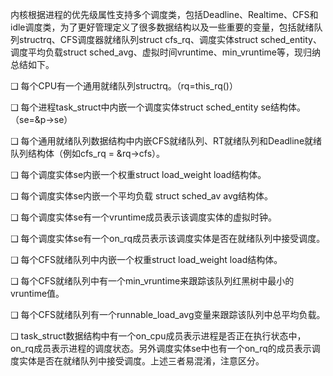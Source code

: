 内核根据进程的优先级属性支持多个调度类，包括Deadline、Realtime、CFS和idle调度类，为了更好管理定义了很多数据结构以及一些重要的变量，包括就绪队列structrq、CFS调度器就绪队列struct cfs_rq、调度实体struct sched_entity、调度平均负载struct sched_avg、虚拟时间vruntime、min_vruntime等，现归纳总结如下。

❑ 每个CPU有一个通用就绪队列structrq。（rq=this_rq()）

❑ 每个进程task_struct中内嵌一个调度实体struct sched_entity se结构体。（se=&p->se）

❑ 每个通用就绪队列数据结构中内嵌CFS就绪队列、RT就绪队列和Deadline就绪队列结构体（例如cfs_rq = &rq->cfs）。

❑ 每个调度实体se内嵌一个权重struct load_weight load结构体。

❑ 每个调度实体se内嵌一个平均负载 struct sched_av avg结构体。

❑ 每个调度实体se有一个vruntime成员表示该调度实体的虚拟时钟。

❑ 每个调度实体se有一个on_rq成员表示该调度实体是否在就绪队列中接受调度。

❑ 每个CFS就绪队列中内嵌一个权重struct load_weight load结构体。

❑ 每个CFS就绪队列中有一个min_vruntime来跟踪该队列红黑树中最小的vruntime值。

❑ 每个CFS就绪队列有一个runnable_load_avg变量来跟踪该队列中总平均负载。

❑ task_struct数据结构中有一个on_cpu成员表示进程是否正在执行状态中，on_rq成员表示进程的调度状态。另外调度实体se中也有一个on_rq的成员表示调度实体是否在就绪队列中接受调度。上述三者易混淆，注意区分。